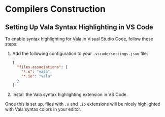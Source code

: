 # Compilers Construction

## Setting Up Vala Syntax Highlighting in VS Code

To enable syntax highlighting for Vala in Visual Studio Code, follow these steps:

1. Add the following configuration to your `.vscode/settings.json` file:

    ```json
    {
      "files.associations": {
        "*.o": "vala",
        "*.io": "vala"
      }
    }
    ```

2. Install the Vala syntax highlighting extension in VS Code.

Once this is set up, files with `.o` and `.io` extensions will be nicely highlighted with Vala syntax colors in your editor.